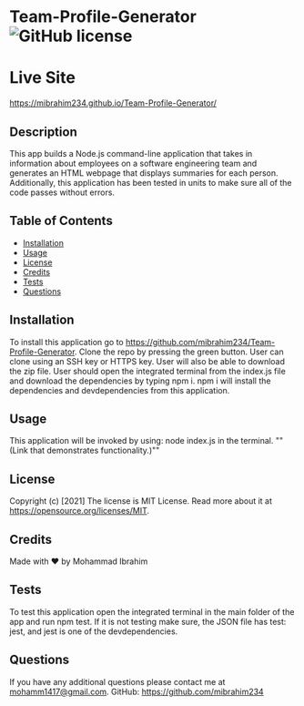 # Team-Profile-Generator ![GitHub license](https://img.shields.io/badge/license-MIT%20License-blue.svg)
# Live Site
https://mibrahim234.github.io/Team-Profile-Generator/
## Description 
This app builds a Node.js command-line application that takes in information about employees on a software engineering team and generates an HTML webpage that displays summaries for each person. Additionally, this application has been tested in units to make sure all of the code passes without errors. 
## Table of Contents
* [Installation](#installation)
* [Usage](#usage)
* [License](#license)
* [Credits](#credits)
* [Tests](#tests)
* [Questions](#questions)
## Installation
To install this application go to https://github.com/mibrahim234/Team-Profile-Generator. Clone the repo by pressing the green button. User can clone using an SSH key or HTTPS key. User will also be able to download the zip file. User should open the integrated terminal from the index.js file and download the dependencies by typing npm i. npm i will install the dependencies and devdependencies from this application. 
## Usage 
 This application will be invoked by using: node index.js in the terminal.
 ""(Link that demonstrates functionality.)""
## License
Copyright (c) [2021]
The license is MIT License. 
Read more about it at https://opensource.org/licenses/MIT.
## Credits
Made with ❤️ by Mohammad Ibrahim

## Tests
To test this application open the integrated terminal in the main folder of the app and run npm test. If it is not testing make sure, the JSON file has test: jest, and jest is one of the devdependencies.
## Questions
If you have any additional questions please contact me at mohamm1417@gmail.com.
GitHub: https://github.com/mibrahim234
